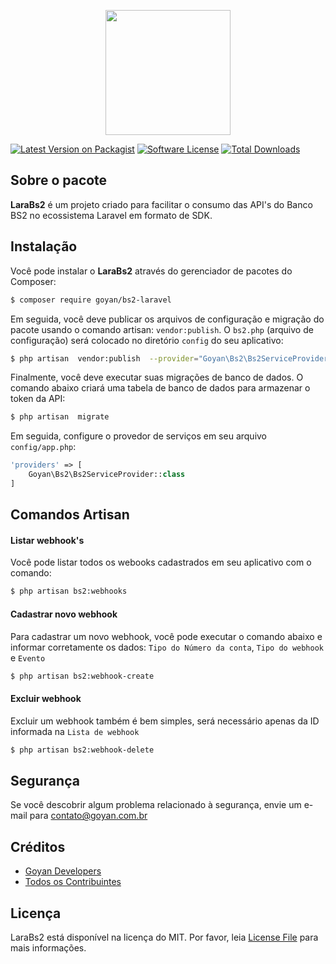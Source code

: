 
<p align="center">
<a href="https://goyan.com.br" target="_blank"><img src="https://goyan.com.br/images/logo.svg" width="200">	</a>
</p>


[![Latest Version on Packagist][ico-version]][link-packagist]
[![Software License][ico-license]](LICENSE.md)
[![Total Downloads][ico-downloads]][link-downloads]


## Sobre o pacote

**LaraBs2** é um projeto criado para facilitar o consumo das API's do Banco BS2 no ecossistema Laravel em formato de SDK.

## Instalação

Você pode instalar o **LaraBs2** através do gerenciador de pacotes do Composer:

``` bash
$ composer require goyan/bs2-laravel
```

Em seguida, você deve publicar os arquivos de configuração e migração do pacote usando o comando artisan: `vendor:publish`. O `bs2.php` (arquivo de configuração) será colocado no diretório `config` do seu aplicativo:

``` bash
$ php artisan  vendor:publish  --provider="Goyan\Bs2\Bs2ServiceProvider"
```

Finalmente, você deve executar suas migrações de banco de dados. O comando abaixo criará uma tabela de banco de dados para armazenar o token da API:

``` bash
$ php artisan  migrate
```

Em seguida, configure o provedor de serviços em seu arquivo `config/app.php`:

``` php
'providers' => [
    Goyan\Bs2\Bs2ServiceProvider::class
]
```

## Comandos Artisan

#### Listar webhook's

Você pode listar todos os webooks cadastrados em seu aplicativo com o comando:

``` bash
$ php artisan bs2:webhooks
```

#### Cadastrar novo webhook

Para cadastrar um novo webhook, você pode executar o comando abaixo e informar corretamente os dados: `Tipo do Número da conta`, `Tipo do webhook` e `Evento`

``` bash
$ php artisan bs2:webhook-create
```

#### Excluir webhook

Excluir um webhook também é bem simples, será necessário apenas da ID informada na  `Lista de webhook`

``` bash
$ php artisan bs2:webhook-delete
```

## Segurança

Se você descobrir algum problema relacionado à segurança, envie um e-mail para contato@goyan.com.br

## Créditos

- [Goyan Developers][link-author]
- [Todos os Contribuintes][link-contributors]

## Licença

LaraBs2 está disponível na licença do MIT. Por favor, leia  [License File](https://github.com/GoyanDevelopers/LaraBs2/blob/main/LICENSE)  para mais informações.

[ico-version]: https://img.shields.io/packagist/v/goyan/larabs2.svg?style=flat-square
[ico-license]: https://img.shields.io/badge/license-MIT-brightgreen.svg?style=flat-square
[ico-downloads]: https://img.shields.io/packagist/dt/goyan/larabs2.svg?style=flat-square

[link-packagist]: https://packagist.org/packages/goyan/larabs2

[link-downloads]: https://packagist.org/packages/goyan/larabs2

[link-author]: https://github.com/GoyanDevelopers
[link-contributors]: ../../contributors